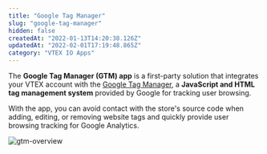 ```yaml
---
title: "Google Tag Manager"
slug: "google-tag-manager"
hidden: false
createdAt: "2022-01-13T14:20:38.126Z"
updatedAt: "2022-02-01T17:19:48.865Z"
category: "VTEX IO Apps"
---
```


The **Google Tag Manager (GTM) app** is a first-party solution that integrates your VTEX account with the [Google Tag Manager](https://tagmanager.google.com), a **JavaScript and HTML tag management system** provided by Google for tracking user browsing.

With the app, you can avoid contact with the store's source code when adding, editing, or removing website tags and quickly provide user browsing tracking for Google Analytics.

![gtm-overview](https://cdn.jsdelivr.net/gh/vtexdocs/dev-portal-content@main/images/google-tag-manager-0.png)

<Flex>

<WhatsNextCard
title="Installing Google Tag Manager"
description="Step-by-step on how to install the Google Tag Manager app in your VTEX Admin."
linkTo="/docs/guides/vtex-io-documentation-installing-google-tag-manager"
linkTitle="See more"
/>

<WhatsNextCard
title="Configuring Google Analytics 4 Configuration tag in Google Tag Manager"
description="Learn how to track and analyze data from your store using Google Analytics 4."
linkTo="/tbd"
linkTitle="See more"
/>

</Flex>
